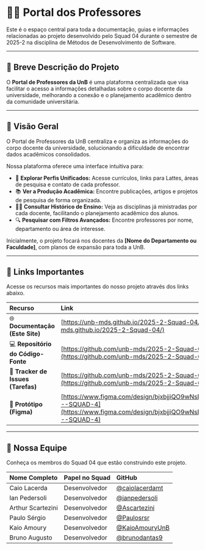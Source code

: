 # 👨‍🎓 Portal dos Professores

Este é o espaço central para toda a documentação, guias e informações relacionadas ao projeto desenvolvido pelo Squad 04 durante o semestre de 2025-2 na disciplina de Métodos de Desenvolvimento de Software.

---

## 🚀 Breve Descrição do Projeto

O **Portal de Professores da UnB** é uma plataforma centralizada que visa facilitar o acesso a informações detalhadas sobre o corpo docente da universidade, melhorando a conexão e o planejamento acadêmico dentro da comunidade universitária.

---

## 📌 Visão Geral
O Portal de Professores da UnB centraliza e organiza as informações do corpo docente da universidade, solucionando a dificuldade de encontrar dados acadêmicos consolidados.

Nossa plataforma oferece uma interface intuitiva para:

* 👤 **Explorar Perfis Unificados:** Acesse currículos, links para Lattes, áreas de pesquisa e contato de cada professor.
* 📚 **Ver a Produção Acadêmica:** Encontre publicações, artigos e projetos de pesquisa de forma organizada.
* 👨‍🏫 **Consultar Histórico de Ensino:** Veja as disciplinas já ministradas por cada docente, facilitando o planejamento acadêmico dos alunos.
* 🔍 **Pesquisar com Filtros Avançados:** Encontre professores por nome, departamento ou área de interesse.

Inicialmente, o projeto focará nos docentes da **[Nome do Departamento ou Faculdade]**, com planos de expansão para toda a UnB.

---

## 🔗 Links Importantes

Acesse os recursos mais importantes do nosso projeto através dos links abaixo.

| Recurso | Link |
| :--- | :--- |
| 🌐 **Documentação (Este Site)** | [https://unb-mds.github.io/2025-2-Squad-04/](https://unb-mds.github.io/2025-2-Squad-04/) |
| 💻 **Repositório do Código-Fonte** | [https://github.com/unb-mds/2025-2-Squad-04](https://github.com/unb-mds/2025-2-Squad-04) |
| 🐞 **Tracker de Issues (Tarefas)** | [https://github.com/unb-mds/2025-2-Squad-04/issues](https://github.com/unb-mds/2025-2-Squad-04/issues) |
| 🎨 **Protótipo (Figma)** | [https://www.figma.com/design/bjxbjjiQO9wNsDTUrOxa95/MDS---SQUAD-4](https://www.figma.com/design/bjxbjjiQO9wNsDTUrOxa95/MDS---SQUAD-4) |

---

## 👥 Nossa Equipe

Conheça os membros do Squad 04 que estão construindo este projeto.

| Nome Completo | Papel no Squad | GitHub |
| :--- | :--- | :--- |
| Caio Lacerda | Desenvolvedor | [@caiolacerdamt](https://github.com/caiolacerdamt) |
| Ian Pedersoli | Desenvolvedor | [@ianpedersoli](https://github.com/ianpedersoli) |
| Arthur Scartezini | Desenvolvedor | [@Ascartezini](https://github.com/Ascartezini) |
| Paulo Sérgio | Desenvolvedor | [@Paulosrsr](https://github.com/Paulosrsr) |
| Kaio Amoury | Desenvolvedor | [@KaioAmouryUnB](https://github.com/KaioAmouryUnB) |
| Bruno Augusto | Desenvolvedor | [@brunodantas9](https://github.com/brunodantas9) |
